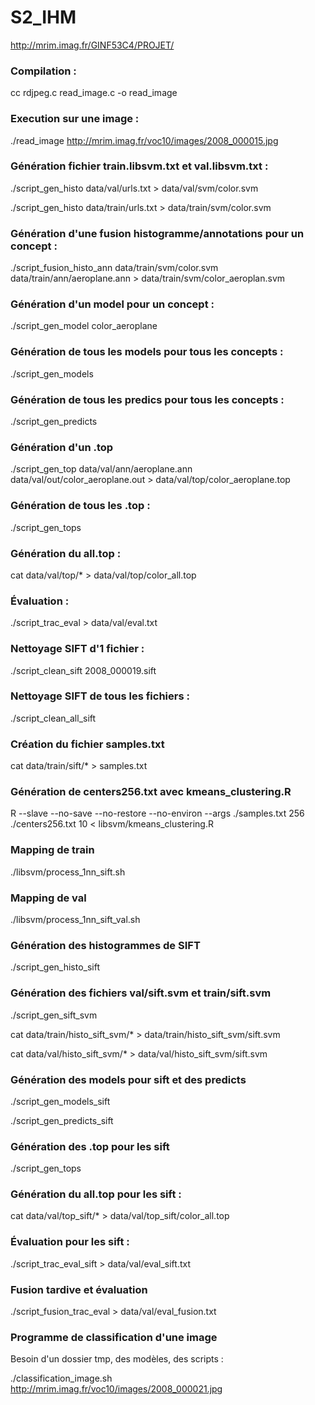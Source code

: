 # S2_IHM

http://mrim.imag.fr/GINF53C4/PROJET/

### Compilation :

cc rdjpeg.c read_image.c -o read_image

### Execution sur une image :

./read_image  http://mrim.imag.fr/voc10/images/2008_000015.jpg

### Génération fichier train.libsvm.txt et val.libsvm.txt :

./script_gen_histo data/val/urls.txt > data/val/svm/color.svm

./script_gen_histo data/train/urls.txt > data/train/svm/color.svm

### Génération d'une fusion histogramme/annotations pour un concept :

./script_fusion_histo_ann data/train/svm/color.svm data/train/ann/aeroplane.ann > data/train/svm/color_aeroplan.svm

### Génération d'un model pour un concept :

./script_gen_model color_aeroplane

### Génération de tous les models pour tous les concepts :

./script_gen_models

### Génération de tous les predics pour tous les concepts :

./script_gen_predicts

### Génération d'un .top

./script_gen_top data/val/ann/aeroplane.ann data/val/out/color_aeroplane.out > data/val/top/color_aeroplane.top

### Génération de tous les .top :

./script_gen_tops

### Génération du all.top :

cat data/val/top/* > data/val/top/color_all.top

### Évaluation :

./script_trac_eval > data/val/eval.txt

### Nettoyage SIFT d'1 fichier : 

./script_clean_sift 2008_000019.sift

### Nettoyage SIFT de tous les fichiers :

./script_clean_all_sift

### Création du fichier samples.txt

cat data/train/sift/* > samples.txt

### Génération de centers256.txt avec kmeans_clustering.R

R --slave --no-save --no-restore --no-environ --args ./samples.txt 256 ./centers256.txt 10 < libsvm/kmeans_clustering.R

### Mapping de train

./libsvm/process_1nn_sift.sh

### Mapping de val

./libsvm/process_1nn_sift_val.sh

### Génération des histogrammes de SIFT

./script_gen_histo_sift

### Génération des fichiers val/sift.svm et train/sift.svm

./script_gen_sift_svm

cat data/train/histo_sift_svm/* > data/train/histo_sift_svm/sift.svm

cat data/val/histo_sift_svm/* > data/val/histo_sift_svm/sift.svm

### Génération des models pour sift et des predicts

./script_gen_models_sift

./script_gen_predicts_sift

### Génération des .top pour les sift

./script_gen_tops

### Génération du all.top pour les sift :
 
cat data/val/top_sift/* > data/val/top_sift/color_all.top

### Évaluation pour les sift :

./script_trac_eval_sift > data/val/eval_sift.txt

### Fusion tardive et évaluation

./script_fusion_trac_eval > data/val/eval_fusion.txt

### Programme de classification d'une image

Besoin d'un dossier tmp, des modèles, des scripts :

./classification_image.sh http://mrim.imag.fr/voc10/images/2008_000021.jpg
